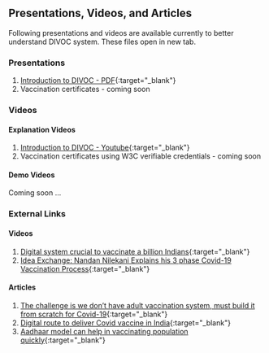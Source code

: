 ## Presentations, Videos, and Articles

Following presentations and videos are available currently to better understand DIVOC system. These files open in new tab.

### Presentations

1. [Introduction to DIVOC - PDF](https://drive.google.com/file/d/1kBl-WCUX75qabvGrPSXWubU4p5o-38cV/view){:target="_blank"}
2. Vaccination certificates - coming soon

### Videos

#### Explanation Videos

1. [Introduction to DIVOC - Youtube](https://youtu.be/vl_EP9fpzh0){:target="_blank"}
2. Vaccination certificates using W3C verifiable credentials - coming soon

#### Demo Videos

Coming soon ...

### External Links

#### Videos

1. [Digital system crucial to vaccinate a billion Indians](https://www.youtube.com/watch?v=vJRgkhsVvmA){:target="_blank"}
2. [Idea Exchange: Nandan Nilekani Explains his 3 phase Covid-19 Vaccination Process](https://www.youtube.com/watch?v=J86YuKJyaEU){:target="_blank"}

#### Articles

1. [The challenge is we don’t have adult vaccination system, must build it from scratch for Covid-19](https://indianexpress.com/article/india/nandan-nilekani-coronavirus-vaccine-tracker-health-sector-economy-6779867/){:target="_blank"}
2. [Digital route to deliver Covid vaccine in India](https://economictimes.indiatimes.com/markets/expert-view/nandan-nilekani-on-digital-route-to-deliver-covid-vaccine-in-india/articleshow/79208481.cms?from=mdr){:target="_blank"}
3. [Aadhaar model can help in vaccinating population quickly](https://government.economictimes.indiatimes.com/news/digital-india/aadhaar-model-can-help-in-vaccinating-population-quickly-infosys-chairman-nandan-nilekani/77757327){:target="_blank"}
